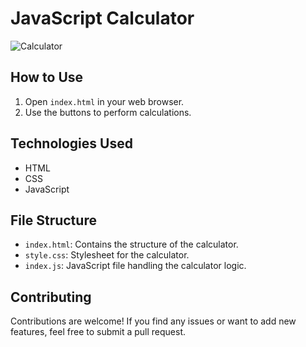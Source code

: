 # JavaScript Calculator

![Calculator](https://github.com/syed-asfar-ahmad/JavaScript-Calculator/assets/85727853/5024e5d4-0c4d-4e73-8e0b-4be0beb3ea1e)

## How to Use

1. Open `index.html` in your web browser.
2. Use the buttons to perform calculations.

## Technologies Used

- HTML
- CSS
- JavaScript

## File Structure

- `index.html`: Contains the structure of the calculator.
- `style.css`: Stylesheet for the calculator.
- `index.js`: JavaScript file handling the calculator logic.

## Contributing

Contributions are welcome! If you find any issues or want to add new features, feel free to submit a pull request.
